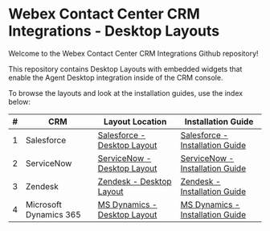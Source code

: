# Webex Contact Center CRM Integrations - Desktop Layouts

Welcome to the Webex Contact Center CRM Integrations Github repository!

This repository contains Desktop Layouts with embedded widgets that enable the Agent Desktop integration inside of the CRM console.

To browse the layouts and look at the installation guides, use the index below:

| #   | CRM                    | Layout Location                                                                                                              | Installation Guide                                                                                                                         |
| --- | ---------------------- | ---------------------------------------------------------------------------------------------------------------------------- | ------------------------------------------------------------------------------------------------------------------------------------------ |
| 1   | Salesforce             | [Salesforce - Desktop Layout](https://github.com/CiscoDevNet/webex-contact-center-crm-integrations/tree/main/Salesforce)     | [Salesforce - Installation Guide](https://help.webex.com/en-US/article/nhxw7kfb/Integrate-Webex-Contact-Center-with-Salesforce)            |
| 2   | ServiceNow             | [ServiceNow - Desktop Layout](https://github.com/CiscoDevNet/webex-contact-center-crm-integrations/tree/main/ServiceNow)     | [ServiceNow - Installation Guide](https://help.webex.com/en-US/article/54vvw/Integrate-Webex-Contact-Center-with-ServiceNow)               |
| 3   | Zendesk                | [Zendesk - Desktop Layout](https://github.com/CiscoDevNet/webex-contact-center-crm-integrations/tree/main/Zendesk)           | [Zendesk - Installation Guide](https://help.webex.com/en-US/article/jg2krv/Integrate-Webex-Contact-Center-with-Zendesk)                    |
| 4   | Microsoft Dynamics 365 | [MS Dynamics - Desktop Layout](https://github.com/CiscoDevNet/webex-contact-center-crm-integrations/tree/main/MS%20Dynamics) | [MS Dynamics - Installation Guide](https://help.webex.com/en-US/article/aw26j2/Integrate-Webex-Contact-Center-with-Microsoft-Dynamics-365) |
